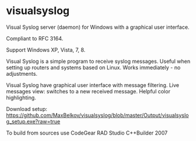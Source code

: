 visualsyslog
============

Visual Syslog server (daemon) for Windows with a graphical user interface.

Compliant to RFC 3164.

Support Windows XP, Vista, 7, 8.

Visual Syslog is a simple program to receive syslog messages. Useful when setting up routers and systems based on Linux. Works immediately - no adjustments.

Visual Syslog have graphical user interface with message filtering. Live messages view: switches to a new received message. Helpful color highlighting.

Download setup:
https://github.com/MaxBelkov/visualsyslog/blob/master/Output/visualsyslog_setup.exe?raw=true

To build from sources use CodeGear RAD Studio C++Builder 2007
